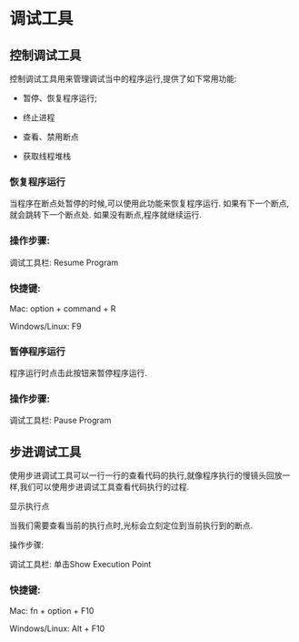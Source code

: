 # 调试工具

## 控制调试工具

控制调试工具用来管理调试当中的程序运行,提供了如下常用功能:

* 暂停、恢复程序运行;

* 终止进程

* 查看、禁用断点

* 获取线程堆栈


### 恢复程序运行

当程序在断点处暂停的时候,可以使用此功能来恢复程序运行. 如果有下一个断点, 就会跳转下一个断点处. 如果没有断点,程序就继续运行.

### 操作步骤:

调试工具栏: Resume Program

### 快捷键:

Mac: option + command + R

Windows\/Linux: F9



### 暂停程序运行



程序运行时点击此按钮来暂停程序运行.



### 操作步骤:



调试工具栏: Pause Program

## 步进调试工具

使用步进调试工具可以一行一行的查看代码的执行,就像程序执行的慢镜头回放一样,我们可以使用步进调试工具查看代码执行的过程.

显示执行点

当我们需要查看当前的执行点时,光标会立刻定位到当前执行到的断点.

操作步骤:

调试工具栏: 单击Show Execution Point

### 快捷键:

Mac: fn + option + F10

Windows\/Linux: Alt + F10

